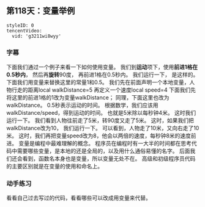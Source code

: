 ## 第118天：变量举例


```@TencentVideo
styleID: 0
tencentVideo:
  vid: 'g3211wi8wyy'

```

### 字幕

下面我们通过一个例子来看一下如何使用变量。
我们到**运动**项下，使用**前进1格在0.5秒内**，
然后再**旋转**90度，
再前进1格在0.5秒内。
我们运行一下，
是这样的。
下面我们用变量来替换这里的常量1和0.5。
我们先在前面声明一个本地变量，人物行走的距离local walkDistance=5
再定义一个速度local speed=4
下面我们先将这里的前进1格的1改为变量walkDistance；
同理，下面这里也改为walkDistance。
0.5秒表示运动的时间。
根据数学，我们应该用walkDistance/speed，得到运动的时间。
也就是5米除以每秒钟4米。
这时我们运行一下。
我们看到人物往前走了5米，转90度又走了5米。
这时，如果我们把walkDistance改为10，
我们运行一下。
可以看到，人物走了10米，又向右走了10米。
这时，我们再把变量speed改为8，他会以两倍的速度，每秒钟8米的速度前进。
变量是编程中最难理解的概念。
程序员在编程时有一大半的时间都在思考代码中需要哪些变量，是本地的还是全局的，以及用什么通俗易懂的名字。
后面我们还会看到，函数名本身也是变量，所以变量无处不在。
高级和初级程序员代码的主要区别就是在变量的使用和命名上。

### 动手练习
看看自己过去写过的代码，看看哪些可以改成用变量来代替。